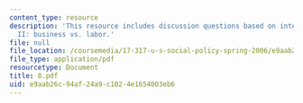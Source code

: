 ```yaml
---
content_type: resource
description: 'This resource includes discussion questions based on interest groups
  II: business vs. labor.'
file: null
file_location: /coursemedia/17-317-u-s-social-policy-spring-2006/e9aab26c94af24a9c1024e1654003eb6_8.pdf
file_type: application/pdf
resourcetype: Document
title: 8.pdf
uid: e9aab26c-94af-24a9-c102-4e1654003eb6
---
```


